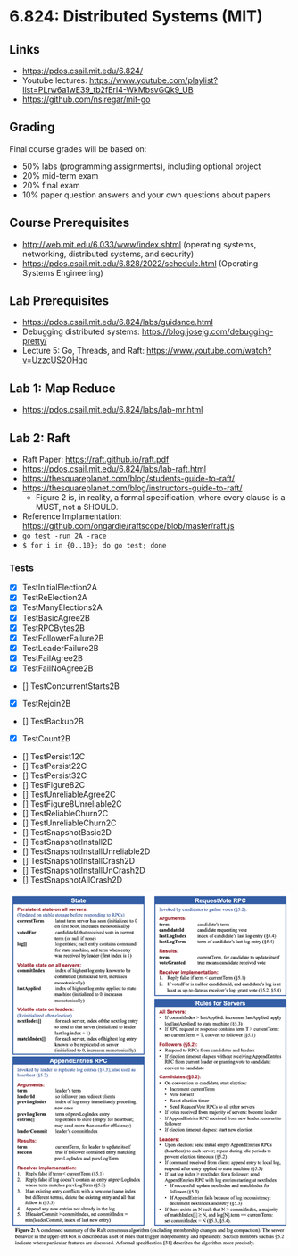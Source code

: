 # 6.824: Distributed Systems (MIT)

## Links
- https://pdos.csail.mit.edu/6.824/
- Youtube lectures: https://www.youtube.com/playlist?list=PLrw6a1wE39_tb2fErI4-WkMbsvGQk9_UB
- https://github.com/nsiregar/mit-go

## Grading
Final course grades will be based on:
- 50% labs (programming assignments), including optional project
- 20% mid-term exam
- 20% final exam
- 10% paper question answers and your own questions about papers

## Course Prerequisites
- http://web.mit.edu/6.033/www/index.shtml (operating systems, networking, distributed systems, and security)
- https://pdos.csail.mit.edu/6.828/2022/schedule.html (Operating Systems Engineering)

## Lab Prerequisites
- https://pdos.csail.mit.edu/6.824/labs/guidance.html
- Debugging distributed systems: https://blog.josejg.com/debugging-pretty/
- Lecture 5: Go, Threads, and Raft: https://www.youtube.com/watch?v=UzzcUS2OHqo

## Lab 1: Map Reduce
- https://pdos.csail.mit.edu/6.824/labs/lab-mr.html


## Lab 2: Raft
- Raft Paper: https://raft.github.io/raft.pdf
- https://pdos.csail.mit.edu/6.824/labs/lab-raft.html
- https://thesquareplanet.com/blog/students-guide-to-raft/
- https://thesquareplanet.com/blog/instructors-guide-to-raft/
    - Figure 2 is, in reality, a formal specification, where every clause is a MUST, not a SHOULD.
- Reference Implamentation: https://github.com/ongardie/raftscope/blob/master/raft.js
- `go test -run 2A -race`
- `$ for i in {0..10}; do go test; done`

### Tests
- [x] TestInitialElection2A
- [x] TestReElection2A
- [x] TestManyElections2A
- [x] TestBasicAgree2B
- [x] TestRPCBytes2B
- [x] TestFollowerFailure2B
- [x] TestLeaderFailure2B
- [x] TestFailAgree2B
- [x] TestFailNoAgree2B
- [] TestConcurrentStarts2B
- [x] TestRejoin2B
- [] TestBackup2B
- [x] TestCount2B
- [] TestPersist12C
- [] TestPersist22C
- [] TestPersist32C
- [] TestFigure82C
- [] TestUnreliableAgree2C
- [] TestFigure8Unreliable2C
- [] TestReliableChurn2C
- [] TestUnreliableChurn2C
- [] TestSnapshotBasic2D
- [] TestSnapshotInstall2D
- [] TestSnapshotInstallUnreliable2D
- [] TestSnapshotInstallCrash2D
- [] TestSnapshotInstallUnCrash2D
- [] TestSnapshotAllCrash2D

![Raft Figure 2](./docs/raft_figure_2.png "Raft Figure 2")
